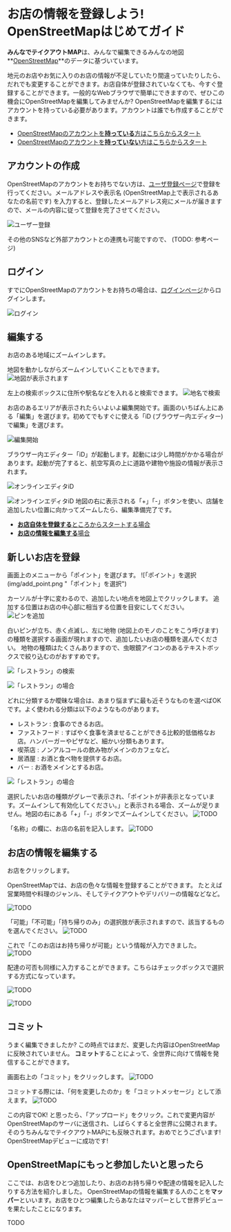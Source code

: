 お店の情報を登録しよう! OpenStreetMapはじめてガイド
======

**みんなでテイクアウトMAP**は、みんなで編集できるみんなの地図**[OpenStreetMap](https://www.openstreetmap.org/)**のデータに基づいています。

地元のお店やお気に入りのお店の情報が不足していたり間違っていたりしたら、だれでも変更することができます。お店自体が登録されていなくても、今すぐ登録することができます。一般的なWebブラウザで簡単にできますので、ぜひこの機会にOpenStreetMapを編集してみませんか?
OpenStreetMapを編集するにはアカウントを持っている必要があります。アカウントは誰でも作成することができます。


* [OpenStreetMapのアカウントを**持っている**方はこちらからスタート](#register)
* [OpenStreetMapのアカウントを**持っていない**方はこちらからスタート](#login)

アカウントの作成<a name="register"></a>
------
OpenStreetMapのアカウントをお持ちでない方は、[ユーザ登録ページ](https://www.openstreetmap.org/user/)で登録を行ってください。メールアドレスや表示名 (OpenStreetMap上で表示されるあなたの名前です) を入力すると、登録したメールアドレス宛にメールが届きますので、メールの内容に従って登録を完了させてください。

![ユーザー登録](img/register.png "ユーザー登録")

その他のSNSなど外部アカウントとの連携も可能ですので、 (TODO: 参考ページ)

ログイン<a name="login"></a>
------
すでにOpenStreetMapのアカウントをお持ちの場合は、[ログインページ](https://www.openstreetmap.org/login)からログインします。

![ログイン](img/login.png "ログイン")

編集する
------
お店のある地域にズームインします。

地図を動かしながらズームインしていくこともできます。
![地図が表示されます](img/map_japan.png "地図が表示されます")

左上の検索ボックスに住所や駅名などを入れると検索できます。
![地名で検索](img/map_search.png "地名で検索")

お店のあるエリアが表示されたらいよいよ編集開始です。画面のいちばん上にある「編集」を選びます。初めてでもすぐに使える「iD (ブラウザー内エディター) で編集」を選びます。

![編集開始](img/select_editor.png "編集開始")

ブラウザー内エディター「iD」が起動します。起動には少し時間がかかる場合があります。起動が完了すると、航空写真の上に道路や建物や施設の情報が表示されます。

![オンラインエディタiD](img/id.png "オンラインエディタiD")

![オンラインエディタiD](img/zoom.png "オンラインエディタiD")
地図の右に表示される「+」「-」ボタンを使い、店舗を追加したい位置に向かってズームしたら、編集準備完了です。

* [**お店自体を登録する**ところからスタートする場合](#add)
* [**お店の情報を編集する**場合](#edit)

新しいお店を登録<a name="add"></a>
------
画面上のメニューから「ポイント」を選びます。
![「ポイント」を選択(img/add_point.png "「ポイント」を選択")

カーソルが十字に変わるので、追加したい地点を地図上でクリックします。
追加する位置はお店の中心部に相当する位置を目安にしてください。
![ピンを追加](img/add_pin.png "ピンを追加")

白いピンが立ち、赤く点滅し、左に地物 (地図上のモノのことをこう呼びます) の種類を選択する画面が現れますので、追加したいお店の種類を選んでください。
地物の種類はたくさんありますので、虫眼鏡アイコンのあるテキストボックスで絞り込むのがおすすめです。


![「レストラン」の検索](img/search_type.png "「レストラン」を検索")

![「レストラン」の場合](img/add_restaurant.png "「レストラン」の場合")

どれに分類するか曖昧な場合は、あまり悩まずに最も近そうなものを選べばOKです。よく使われる分類は以下のようなものがあります。

* レストラン : 食事のできるお店。
* ファストフード : すばやく食事を済ませることができる比較的低価格なお店。ハンバーガーやピザなど、細かい分類もあります。
* 喫茶店 : ノンアルコールの飲み物がメインのカフェなど。
* 居酒屋 : お酒と食べ物を提供するお店。
* バー : お酒をメインとするお店。

![「レストラン」の場合](img/add_restaurant.png "「レストラン」の場合")

選択したいお店の種類がグレーで表示され、「ポイントが非表示となっています。ズームインして有効化してください。」と表示される場合、ズームが足りません。地図の右にある「+」「-」ボタンでズームインしてください。
![TODO](img/restaurant_unavailable.png "TODO")

「名称」の欄に、お店の名前を記入します。
![TODO](img/input_name.png "TODO")

お店の情報を編集する<a name="edit"></a>
------
お店をクリックします。

OpenStreetMapでは、お店の色々な情報を登録することができます。
たとえば営業時間や料理のジャンル、そしてテイクアウトやデリバリーの情報などなど。

![TODO](img/add_tag.png "TODO")

「可能」「不可能」「持ち帰りのみ」の選択肢が表示されますので、該当するものを選んでください。
![TODO](img/input_takeaway_value.png "TODO")

これで「このお店はお持ち帰りが可能」という情報が入力できました。
![TODO](img/input_takeaway_value_done.png "TODO")

配達の可否も同様に入力することができます。こちらはチェックボックスで選択する方式になっています。

![TODO](img/input_delivery_value.png "TODO")

![TODO](img/input_delivery_value_done.png "TODO")


コミット
------
うまく編集できましたか? この時点ではまだ、変更した内容はOpenStreetMapに反映されていません。
**コミット**することによって、全世界に向けて情報を発信することができます。

画面右上の「コミット」をクリックします。
![TODO](img/commit.png "TODO")

コミットする際には、「何を変更したのか」を「コミットメッセージ」として添えます。
![TODO](img/commit_message.png "TODO")

この内容でOK! と思ったら、「アップロード」をクリック。これで変更内容がOpenStreetMapのサーバに送信され、しばらくすると全世界に公開されます。そのうちみんなでテイクアウトMAPにも反映されます。おめでとうございます! OpenStreetMapデビューに成功です!

OpenStreetMapにもっと参加したいと思ったら
------
ここでは、お店をひとつ追加したり、お店のお持ち帰りや配達の情報を記入したりする方法を紹介しました。
OpenStreetMapの情報を編集する人のことを**マッパー**といいます。お店をひとつ編集したらあなたはマッパーとして世界デビューを果たしたことになります。

TODO
